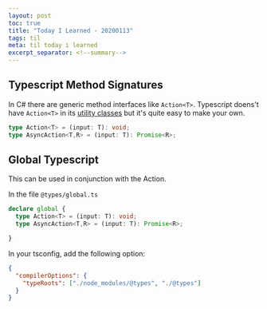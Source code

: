 ```yaml
--- 
layout: post 
toc: true 
title: "Today I Learned - 20200113"
tags: til
meta: til today i learned
excerpt_separator: <!--summary-->
---
```


## Typescript Method Signatures

In C# there are generic method interfaces like `Action<T>`. Typescript doens't have `Action<T>` in its [utility classes](https://www.typescriptlang.org/docs/handbook/utility-types.html) but it's quite easy to make your own.

```typescript
type Action<T> = (input: T): void;
type AsyncAction<T,R> = (input: T): Promise<R>; 
```

<!--summary-->

## Global Typescript

This can be used in conjunction with the Action<T>. 

In the file `@types/global.ts`
```typescript
declare global {
  type Action<T> = (input: T): void;
  type AsyncAction<T,R> = (input: T): Promise<R>; 

}

```

In your tsconfig, add the following option:

```json
{
  "compilerOptions": {
    "typeRoots": ["./node_modules/@types", "./@types"]
  }
}
```

